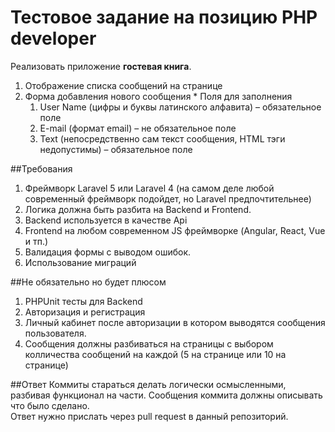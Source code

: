 Тестовое задание на позицию PHP developer
=============


Реализовать приложение **гостевая книга**.
  1. Отображение списка сообщений на странице
  2. Форма добавления нового сообщения
    * Поля для заполнения
      1. User Name (цифры и буквы латинского алфавита) – обязательное поле
      2. E-mail (формат email) – не обязательное поле
      3. Text (непосредственно сам текст сообщения, HTML тэги недопустимы) – обязательное поле

##Требования
  1. Фреймворк Laravel 5 или Laravel 4 (на самом деле любой современный фреймворк подойдет, но Laravel предпочтительнее)
  2. Логика должна быть разбита на Backend и Frontend.
  3. Backend используется в качестве Api 
  4. Frontend на любом современном JS фреймворке (Angular, React, Vue и тп.)
  5. Валидация формы с выводом ошибок.
  6. Использование миграций
  
##Не обязательно но будет плюсом
  1. PHPUnit тесты для Backend
  2. Авторизация и регистрация
  3. Личный кабинет после авторизации в котором выводятся сообщения пользователя.
  4. Сообщения должны разбиваться на страницы с выбором колличества сообщений на каждой (5 на странице или 10 на странице)

##Ответ
  Коммиты стараться делать логически осмысленными, разбивая функционал на части. Сообщения коммита должны описывать что было сделано.  
  Ответ нужно прислать через pull request в данный репозиторий.
